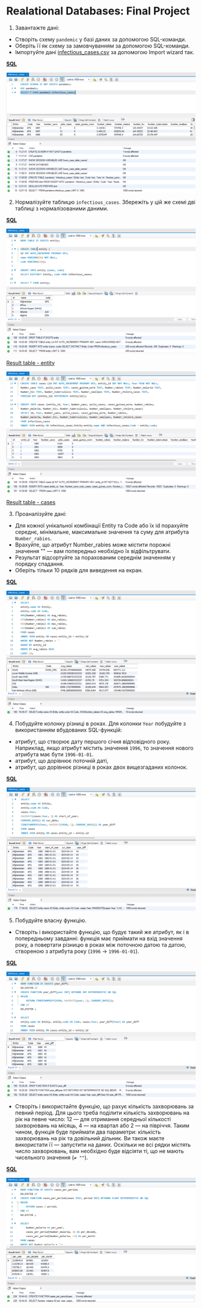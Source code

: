 # Realational Databases: Final Project

1. Завантажте дані:

- Створіть схему `pandemic` у базі даних за допомогою SQL-команди.
- Оберіть її як схему за замовчуванням за допомогою SQL-команди.
- Імпортуйте дані [infectious_cases.csv](./data/entity.csv) за допомогою Import wizard так.

[**SQL**](./task_1.sql)

<p align="center"><img src="./task_1.png" alt="Task 1 result"></p>

2. Нормалізуйте таблицю `infectious_cases`. Збережіть у цій же схемі дві таблиці з нормалізованими даними.

[**SQL**](./task_2.sql)

<p align="center"><img src="./task_2_1.png" alt="Task 2 result"></p>

[Result table - entity](./data/entity.csv)

<p align="center"><img src="./task_2_2.png" alt="Task 2 result"></p>

[Result table - cases](./data/cases.csv)

3. Проаналізуйте дані:

- Для кожної унікальної комбінації Entity та Code або їх id порахуйте середнє, мінімальне, максимальне значення та суму для атрибута `Number_rabies`.
- Врахуйте, що атрибут Number_rabies може містити порожні значення "" — вам попередньо необхідно їх відфільтрувати.
- Результат відсортуйте за порахованим середнім значенням у порядку спадання.
- Оберіть тільки 10 рядків для виведення на екран.

[**SQL**](./task_3.sql)

<p align="center"><img src="./task_3.png" alt="Task 3 result"></p>

4. Побудуйте колонку різниці в роках. Для колонки `Year` побудуйте з використанням вбудованих SQL-функцій:

- атрибут, що створює дату першого січня відповідного року. Наприклад, якщо атрибут містить значення `1996`, то значення нового атрибута має бути `1996-01-01`.
- атрибут, що дорівнює поточній даті,
- атрибут, що дорівнює різниці в роках двох вищезгаданих колонок.

[**SQL**](./task_4.sql)

<p align="center"><img src="./task_4.png" alt="Task 4 result"></p>

5. Побудуйте власну функцію.

- Створіть і використайте функцію, що будує такий же атрибут, як і в попередньому завданні: функція має приймати на вхід значення року, а повертати різницю в роках між поточною датою та датою, створеною з атрибута року (`1996` → `1996-01-01`).

[**SQL**](./task_5_1.sql)

<p align="center"><img src="./task_5_1.png" alt="Task 5 result"></p>

- Створіть і використайте функцію, що рахує кількість захворювань за певний період. Для цього треба поділити кількість захворювань на рік на певне число: 12 — для отримання середньої кількості захворювань на місяць, 4 — на квартал або 2 — на півріччя. Таким чином, функція буде приймати два параметри: кількість захворювань на рік та довільний дільник. Ви також маєте використати її — запустити на даних. Оскільки не всі рядки містять число захворювань, вам необхідно буде відсіяти ті, що не мають чисельного значення (`≠ ""`).

[**SQL**](./task_5_2.sql)

<p align="center"><img src="./task_5_2.png" alt="Task 5 result"></p>
